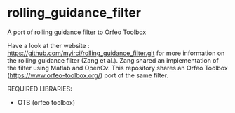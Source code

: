 # rolling_guidance_filter
A port of rolling guidance filter to Orfeo Toolbox


Have a look at ther website : https://github.com/myirci/rolling_guidance_filter.git
for more information on the rolling guidance filter (Zang et al.). Zang shared an implementation of the filter
using Matlab and OpenCv. This repository shares an Orfeo Toolbox (https://www.orfeo-toolbox.org/) port of the same filter.

REQUIRED LIBRARIES: 
  - OTB (orfeo toolbox)


